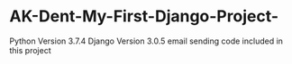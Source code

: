 # AK-Dent-My-First-Django-Project-
Python Version 3.7.4
Django Version 3.0.5
email sending code included in this project
